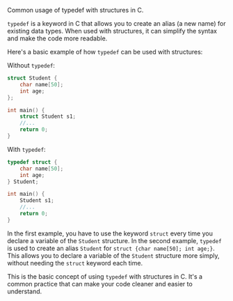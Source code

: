 Common usage of typedef with structures in C.


`typedef` is a keyword in C that allows you to create an alias (a new name) for existing data types. When used with structures, it can simplify the syntax and make the code more readable.

Here's a basic example of how `typedef` can be used with structures:

Without `typedef`:

```c
struct Student {
    char name[50];
    int age;
};

int main() {
    struct Student s1;
    //...
    return 0;
}
```

With `typedef`:

```c
typedef struct {
    char name[50];
    int age;
} Student;

int main() {
    Student s1;
    //...
    return 0;
}
```

In the first example, you have to use the keyword `struct` every time you declare a variable of the `Student` structure. In the second example, `typedef` is used to create an alias `Student` for `struct {char name[50]; int age;}`. This allows you to declare a variable of the `Student` structure more simply, without needing the `struct` keyword each time.

This is the basic concept of using `typedef` with structures in C. It's a common practice that can make your code cleaner and easier to understand.